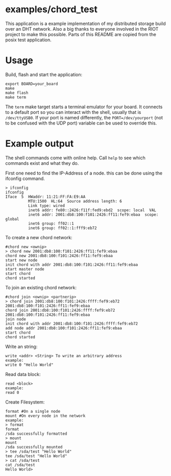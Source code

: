 examples/chord_test
======================
This application is a example implementation of my distributed storage build over an DHT network. Also a big thanks to everyone involved in the RIOT project to make this possible. Parts of this README are copied from the posix test application.

Usage
=====

Build, flash and start the application:
```
export BOARD=your_board
make
make flash
make term
```

The `term` make target starts a terminal emulator for your board. It
connects to a default port so you can interact with the shell, usually
that is `/dev/ttyUSB0`. If your port is named differently, the
`PORT=/dev/yourport` (not to be confused with the UDP port) variable can
be used to override this.


Example output
==============

The shell commands come with online help. Call `help` to see which commands
exist and what they do.

First one need to find the IP-Address of a node. this can be done using the ifconfig command.
```
> ifconfig
ifconfig
Iface  5  HWaddr: 11:21:FF:FA:E9:AA
          MTU:1500  HL:64  Source address length: 6
          Link type: wired
          inet6 addr: fe80::2426:f11f:fed9:ebd2  scope: local  VAL
          inet6 addr: 2001:db8:100:f101:2426:ff11:fef9:ebaa  scope: global
          inet6 group: ff02::1
          inet6 group: ff02::1:fff9:eb72

```

To create a new chord network:
```
#chord new <ownip>
> chord new 2001:db8:100:f101:2426:ff11:fef9:ebaa
chord new 2001:db8:100:f101:2426:ff11:fef9:ebaa
start new node
init chord with addr 2001:db8:100:f101:2426:ff11:fef9:ebaa
start master node
start chord
chord started
```

To join an existing chord network:
```
#chord join <ownip> <partnerip>
> chord join 2001:db8:100:f101:2426:ffff:fef9:eb72 2001:db8:100:f101:2426:ff11:fef9:ebaa
chord join 2001:db8:100:f101:2426:ffff:fef9:eb72 2001:db8:100:f101:2426:ff11:fef9:ebaa
join node
init chord with addr 2001:db8:100:f101:2426:ffff:fef9:eb72
add node addr 2001:db8:100:f101:2426:ff11:fef9:ebaa
start chord
chord started

```

Write an string:
```
write <addr> <String> To write an arbitrary address
example:
write 0 "Hello World"
```

Read data block:
```
read <block>
example:
read 0
```

Create Filesystem:
```
format #On a single node
mount #On every node in the network
example:
> format
format
/sda successfully formatted
> mount
mount
/sda successfully mounted
> tee /sda/test "Hello World"
tee /sda/test "Hello World"
> cat /sda/test
cat /sda/test
Hello World>

```

